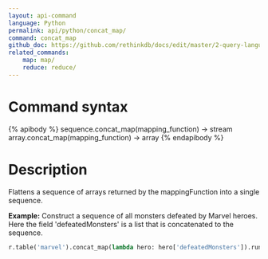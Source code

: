```yaml
---
layout: api-command 
language: Python
permalink: api/python/concat_map/
command: concat_map 
github_doc: https://github.com/rethinkdb/docs/edit/master/2-query-language/api/python/transformations/concat_map.md
related_commands:
    map: map/
    reduce: reduce/
---
```


# Command syntax #

{% apibody %}
sequence.concat_map(mapping_function) &rarr; stream
array.concat_map(mapping_function) &rarr; array
{% endapibody %}

# Description #

Flattens a sequence of arrays returned by the mappingFunction into a single sequence.

__Example:__ Construct a sequence of all monsters defeated by Marvel heroes. Here the field
'defeatedMonsters' is a list that is concatenated to the sequence.

```py
r.table('marvel').concat_map(lambda hero: hero['defeatedMonsters']).run(conn)
```
